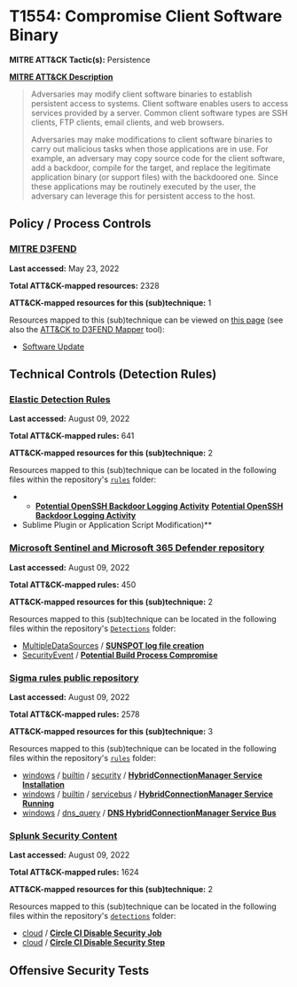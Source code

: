 # T1554: Compromise Client Software Binary
**MITRE ATT&CK Tactic(s):** Persistence

**[MITRE ATT&CK Description](https://attack.mitre.org/techniques/T1554)**
<blockquote>Adversaries may modify client software binaries to establish persistent access to systems. Client software enables users to access services provided by a server. Common client software types are SSH clients, FTP clients, email clients, and web browsers.

Adversaries may make modifications to client software binaries to carry out malicious tasks when those applications are in use. For example, an adversary may copy source code for the client software, add a backdoor, compile for the target, and replace the legitimate application binary (or support files) with the backdoored one. Since these applications may be routinely executed by the user, the adversary can leverage this for persistent access to the host.</blockquote>

## Policy / Process Controls
### [MITRE D3FEND](https://d3fend.mitre.org/)
**Last accessed:** May 23, 2022

**Total ATT&CK-mapped resources:** 2328

**ATT&CK-mapped resources for this (sub)technique:** 1

Resources mapped to this (sub)technique can be viewed on [this page](https://d3fend.mitre.org/) (see also the [ATT&CK to D3FEND Mapper](https://d3fend.mitre.org/tools/attack-mapper) tool):

* [Software Update](https://d3fend.mitre.org/technique/d3f:SoftwareUpdate)

## Technical Controls (Detection Rules)
### [Elastic Detection Rules](https://github.com/elastic/detection-rules)
**Last accessed:** August 09, 2022

**Total ATT&CK-mapped rules:** 641

**ATT&CK-mapped resources for this (sub)technique:** 2

Resources mapped to this (sub)technique can be located in the following files within the repository's <code>[rules](https://github.com/elastic/detection-rules/tree/main/rules)</code> folder:

* * **[Potential OpenSSH Backdoor Logging Activity](https://github.com/elastic/detection-rules/blob/main/rules/linux/credential_access_ssh_backdoor_log.toml)**
**[Potential OpenSSH Backdoor Logging Activity](https://github.com/elastic/detection-rules/blob/main/rules/linux/credential_access_ssh_backdoor_log.toml)**
* Sublime Plugin or Application Script Modification)**

### [Microsoft Sentinel and Microsoft 365 Defender repository](https://github.com/Azure/Azure-Sentinel)
**Last accessed:** August 09, 2022

**Total ATT&CK-mapped rules:** 450

**ATT&CK-mapped resources for this (sub)technique:** 2

Resources mapped to this (sub)technique can be located in the following files within the repository's <code>[Detections](https://github.com/Azure/Azure-Sentinel/tree/master/Detections)</code> folder:

* [MultipleDataSources](https://github.com/Azure/Azure-Sentinel/tree/master/Detections/MultipleDataSources/) / **[SUNSPOT log file creation](https://github.com/Azure/Azure-Sentinel/blob/master/Detections/MultipleDataSources/SUNSPOTLogFile.yaml)**
* [SecurityEvent](https://github.com/Azure/Azure-Sentinel/tree/master/Detections/SecurityEvent/) / **[Potential Build Process Compromise](https://github.com/Azure/Azure-Sentinel/blob/master/Detections/SecurityEvent/PotentialBuildProcessCompromise.yaml)**

### [Sigma rules public repository](https://github.com/SigmaHQ/sigma)
**Last accessed:** August 09, 2022

**Total ATT&CK-mapped rules:** 2578

**ATT&CK-mapped resources for this (sub)technique:** 3

Resources mapped to this (sub)technique can be located in the following files within the repository's <code>[rules](https://github.com/SigmaHQ/sigma/tree/master/rules)</code> folder:

* [windows](https://github.com/SigmaHQ/sigma/tree/master/rules/windows/) / [builtin](https://github.com/SigmaHQ/sigma/tree/master/rules/windows/builtin/) / [security](https://github.com/SigmaHQ/sigma/tree/master/rules/windows/builtin/security/) / **[HybridConnectionManager Service Installation](https://github.com/SigmaHQ/sigma/blob/master/rules/windows/builtin/security/win_hybridconnectionmgr_svc_installation.yml)**
* [windows](https://github.com/SigmaHQ/sigma/tree/master/rules/windows/) / [builtin](https://github.com/SigmaHQ/sigma/tree/master/rules/windows/builtin/) / [servicebus](https://github.com/SigmaHQ/sigma/tree/master/rules/windows/builtin/servicebus/) / **[HybridConnectionManager Service Running](https://github.com/SigmaHQ/sigma/blob/master/rules/windows/builtin/servicebus/win_hybridconnectionmgr_svc_running.yml)**
* [windows](https://github.com/SigmaHQ/sigma/tree/master/rules/windows/) / [dns_query](https://github.com/SigmaHQ/sigma/tree/master/rules/windows/dns_query/) / **[DNS HybridConnectionManager Service Bus](https://github.com/SigmaHQ/sigma/blob/master/rules/windows/dns_query/dns_query_win_hybridconnectionmgr_servicebus.yml)**

### [Splunk Security Content](https://github.com/splunk/security_content)
**Last accessed:** August 09, 2022

**Total ATT&CK-mapped rules:** 1624

**ATT&CK-mapped resources for this (sub)technique:** 2

Resources mapped to this (sub)technique can be located in the following files within the repository's <code>[detections](https://github.com/splunk/security_content/tree/develop/detections)</code> folder:

* [cloud](https://github.com/splunk/security_content/tree/develop/detections/cloud/) / **[Circle CI Disable Security Job](https://github.com/splunk/security_content/blob/develop/detections/cloud/circle_ci_disable_security_job.yml)**
* [cloud](https://github.com/splunk/security_content/tree/develop/detections/cloud/) / **[Circle CI Disable Security Step](https://github.com/splunk/security_content/blob/develop/detections/cloud/circle_ci_disable_security_step.yml)**


## Offensive Security Tests
